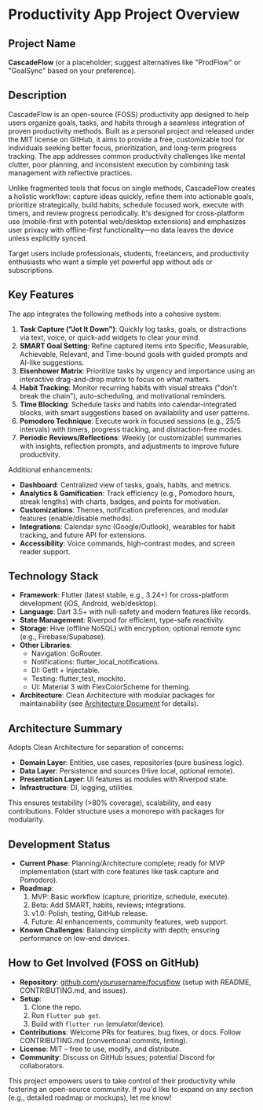 # Productivity App Project Overview

## Project Name
**CascadeFlow** (or a placeholder; suggest alternatives like "ProdFlow" or "GoalSync" based on your preference).

## Description
CascadeFlow is an open-source (FOSS) productivity app designed to help users organize goals, tasks, and habits through a seamless integration of proven productivity methods. Built as a personal project and released under the MIT license on GitHub, it aims to provide a free, customizable tool for individuals seeking better focus, prioritization, and long-term progress tracking. The app addresses common productivity challenges like mental clutter, poor planning, and inconsistent execution by combining task management with reflective practices.

Unlike fragmented tools that focus on single methods, CascadeFlow creates a holistic workflow: capture ideas quickly, refine them into actionable goals, prioritize strategically, build habits, schedule focused work, execute with timers, and review progress periodically. It's designed for cross-platform use (mobile-first with potential web/desktop extensions) and emphasizes user privacy with offline-first functionality—no data leaves the device unless explicitly synced.

Target users include professionals, students, freelancers, and productivity enthusiasts who want a simple yet powerful app without ads or subscriptions.

## Key Features
The app integrates the following methods into a cohesive system:

1. **Task Capture ("Jot It Down")**: Quickly log tasks, goals, or distractions via text, voice, or quick-add widgets to clear your mind.
2. **SMART Goal Setting**: Refine captured items into Specific, Measurable, Achievable, Relevant, and Time-bound goals with guided prompts and AI-like suggestions.
3. **Eisenhower Matrix**: Prioritize tasks by urgency and importance using an interactive drag-and-drop matrix to focus on what matters.
4. **Habit Tracking**: Monitor recurring habits with visual streaks ("don't break the chain"), auto-scheduling, and motivational reminders.
5. **Time Blocking**: Schedule tasks and habits into calendar-integrated blocks, with smart suggestions based on availability and user patterns.
6. **Pomodoro Technique**: Execute work in focused sessions (e.g., 25/5 intervals) with timers, progress tracking, and distraction-free modes.
7. **Periodic Reviews/Reflections**: Weekly (or customizable) summaries with insights, reflection prompts, and adjustments to improve future productivity.

Additional enhancements:
- **Dashboard**: Centralized view of tasks, goals, habits, and metrics.
- **Analytics & Gamification**: Track efficiency (e.g., Pomodoro hours, streak lengths) with charts, badges, and points for motivation.
- **Customizations**: Themes, notification preferences, and modular features (enable/disable methods).
- **Integrations**: Calendar sync (Google/Outlook), wearables for habit tracking, and future API for extensions.
- **Accessibility**: Voice commands, high-contrast modes, and screen reader support.

## Technology Stack
- **Framework**: Flutter (latest stable, e.g., 3.24+) for cross-platform development (iOS, Android, web/desktop).
- **Language**: Dart 3.5+ with null-safety and modern features like records.
- **State Management**: Riverpod for efficient, type-safe reactivity.
- **Storage**: Hive (offline NoSQL) with encryption; optional remote sync (e.g., Firebase/Supabase).
- **Other Libraries**:
  - Navigation: GoRouter.
  - Notifications: flutter_local_notifications.
  - DI: GetIt + Injectable.
  - Testing: flutter_test, mockito.
  - UI: Material 3 with FlexColorScheme for theming.
- **Architecture**: Clean Architecture with modular packages for maintainability (see [Architecture Document](architecture.md) for details).

## Architecture Summary
Adopts Clean Architecture for separation of concerns:
- **Domain Layer**: Entities, use cases, repositories (pure business logic).
- **Data Layer**: Persistence and sources (Hive local, optional remote).
- **Presentation Layer**: UI features as modules with Riverpod state.
- **Infrastructure**: DI, logging, utilities.

This ensures testability (>80% coverage), scalability, and easy contributions. Folder structure uses a monorepo with packages for modularity.

## Development Status
- **Current Phase**: Planning/Architecture complete; ready for MVP implementation (start with core features like task capture and Pomodoro).
- **Roadmap**:
  1. MVP: Basic workflow (capture, prioritize, schedule, execute).
  2. Beta: Add SMART, habits, reviews; integrations.
  3. v1.0: Polish, testing, GitHub release.
  4. Future: AI enhancements, community features, web support.
- **Known Challenges**: Balancing simplicity with depth; ensuring performance on low-end devices.

## How to Get Involved (FOSS on GitHub)
- **Repository**: [github.com/yourusername/focusflow](https://github.com/yourusername/focusflow) (setup with README, CONTRIBUTING.md, and issues).
- **Setup**:
  1. Clone the repo.
  2. Run `flutter pub get`.
  3. Build with `flutter run` (emulator/device).
- **Contributions**: Welcome PRs for features, bug fixes, or docs. Follow CONTRIBUTING.md (conventional commits, linting).
- **License**: MIT – free to use, modify, and distribute.
- **Community**: Discuss on GitHub issues; potential Discord for collaborators.

This project empowers users to take control of their productivity while fostering an open-source community. If you'd like to expand on any section (e.g., detailed roadmap or mockups), let me know!
